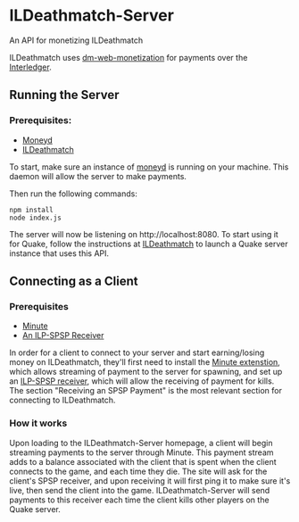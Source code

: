# ILDeathmatch-Server
An API for monetizing ILDeathmatch

ILDeathmatch uses [dm-web-monetization](https://github.com/njlie/dm-web-monetization) for payments over the [Interledger](https://interledger.org/).

## Running the Server

### Prerequisites:
- [Moneyd](https://github.com/interledgerjs/moneyd-xrp)
- [ILDeathmatch](https://github.com/njlie/ILDeathmatch)

To start, make sure an instance of [moneyd](https://github.com/interledgerjs/moneyd-xrp) is running on your machine. This daemon will allow the server to make payments.

Then run the following commands:
```
npm install
node index.js
```

The server will now be listening on http://localhost:8080. To start using it for Quake, follow the instructions at [ILDeathmatch](https://github.com/njlie/ILDeathmatch) to launch a Quake server instance that uses this API.

## Connecting as a Client

### Prerequisites
- [Minute](https://github.com/interledgerjs/minute)
- [An ILP-SPSP Receiver](https://medium.com/interledger-blog/spsp-simple-payment-setup-protocol-2028292e6925)

In order for a client to connect to your server and start earning/losing money on ILDeathmatch, they'll first need to install the [Minute extenstion](https://github.com/interledgerjs/minute), which allows streaming of payment to the server for spawning, and set up an [ILP-SPSP receiver](https://medium.com/interledger-blog/spsp-simple-payment-setup-protocol-2028292e6925), which will allow the receiving of payment for kills. The section "Receiving an SPSP Payment" is the most relevant section for connecting to ILDeathmatch.

### How it works

Upon loading to the ILDeathmatch-Server homepage, a client will begin streaming payments to the server through Minute. This payment stream adds to a balance associated with the client that is spent when the client connects to the game, and each time they die. The site will ask for the client's SPSP receiver, and upon receiving it will first ping it to make sure it's live, then send the client into the game. ILDeathmatch-Server will send payments to this receiver each time the client kills other players on the Quake server.
